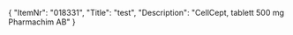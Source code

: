 {
  "ItemNr": "018331",
  "Title": "test",
  "Description": "CellCept, tablett 500 mg Pharmachim AB"
}